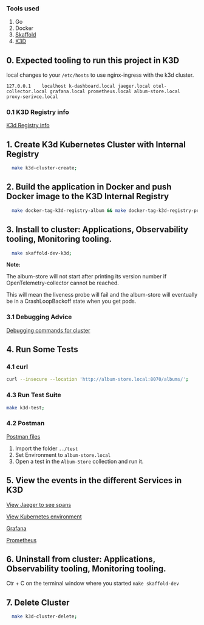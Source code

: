### Tools used

1. Go
2. Docker
3. [Skaffold](https://skaffold.dev/)
4. [K3D](https://k3d.io/v5.4.6/)

## 0. Expected tooling to run this project in K3D

local changes to your `/etc/hosts` to use nginx-ingress with the k3d cluster.

```127.0.0.1	localhost k-dashboard.local jaeger.local otel-collector.local grafana.local prometheus.local album-store.local proxy-serivce.local```

### 0.1 K3D Registry info

[K3d Registry info](K3D-registry.md)

## 1. Create K3d Kubernetes Cluster with Internal Registry

```bash
  make k3d-cluster-create;
```

## 2. Build the application in Docker and push Docker image to the  K3D Internal Registry

```bash
  make docker-tag-k3d-registry-album && make docker-tag-k3d-registry-proxy;
```

## 3. Install to cluster: Applications, Observability tooling, Monitoring tooling. 
 
```bash
  make skaffold-dev-k3d;
```

**Note:**

The album-store will not start after printing its version number if OpenTelemetry-collector cannot be reached.

This will mean the liveness probe will fail and the album-store will eventually be in a CrashLoopBackoff state when you get pods.


### 3.1 Debugging Advice  

[Debugging commands for cluster](K3D-Debugging.md)

## 4. Run Some Tests

### 4.1 curl

```bash
curl --insecure --location 'http://album-store.local:8070/albums/'; 
```

### 4.3 Run Test Suite

```bash
make k3d-test;
```

### 4.2 Postman

[Postman files](../test/.)

1. Import the folder `../test`
1. Set Environment to `album-store.local`
1. Open a test in the `Album-Store` collection and run it.

## 5. View the events in the different Services in K3D

[View Jaeger to see spans](http://jaeger.local:8070/search?limit=20&service=album-store)

[View Kubernetes environment](http://k-dashboard.local:8070/)

[Grafana](http://grafana.local:8070/)

[Prometheus](http://prometheus.local:8070/)

## 6. Uninstall from cluster: Applications, Observability tooling, Monitoring tooling.  

Ctr + C on the terminal window where you started `make skaffold-dev`

## 7. Delete Cluster

```bash
  make k3d-cluster-delete;
```

